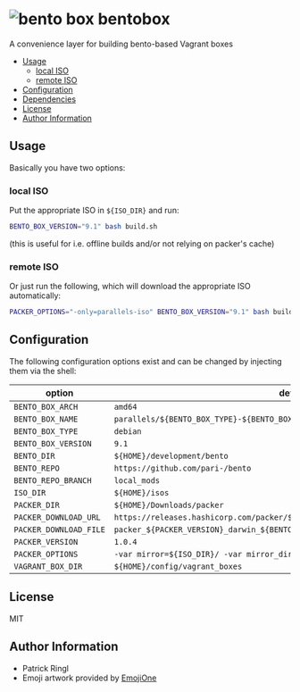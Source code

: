 # ![bento box](https://api.emojione.com/emoji/1f371/download/32) bentobox

A convenience layer for building bento-based Vagrant boxes

<!-- toc -->

- [Usage](#usage)
  * [local ISO](#local-iso)
  * [remote ISO](#remote-iso)
- [Configuration](#configuration)
- [Dependencies](#dependencies)
- [License](#license)
- [Author Information](#author-information)

<!-- tocstop -->

## Usage

Basically you have two options:

### local ISO

Put the appropriate ISO in `${ISO_DIR}` and run:

```bash
BENTO_BOX_VERSION="9.1" bash build.sh
```

(this is useful for i.e. offline builds and/or not relying on packer's cache)

### remote ISO

Or just run the following, which will download the appropriate ISO automatically:

```bash
PACKER_OPTIONS="-only=parallels-iso" BENTO_BOX_VERSION="9.1" bash build.sh
```

## Configuration

The following configuration options exist and can be changed by injecting them
via the shell:

option | default
------ | -------
`BENTO_BOX_ARCH` | `amd64` 
`BENTO_BOX_NAME` | `parallels/${BENTO_BOX_TYPE}-${BENTO_BOX_VERSION}`
`BENTO_BOX_TYPE` | `debian` 
`BENTO_BOX_VERSION` | `9.1` 
`BENTO_DIR` | `${HOME}/development/bento` 
`BENTO_REPO` | `https://github.com/pari-/bento` 
`BENTO_REPO_BRANCH` | `local_mods`
`ISO_DIR` | `${HOME}/isos` 
`PACKER_DIR` | `${HOME}/Downloads/packer` 
`PACKER_DOWNLOAD_URL` | `https://releases.hashicorp.com/packer/${PACKER_VERSION}/${PACKER_DOWNLOAD_FILE}` 
`PACKER_DOWNLOAD_FILE` | `packer_${PACKER_VERSION}_darwin_${BENTO_BOX_ARCH}.zip` 
`PACKER_VERSION` | `1.0.4` 
`PACKER_OPTIONS` | `-var mirror=${ISO_DIR}/ -var mirror_directory= -only=parallels-iso`
`VAGRANT_BOX_DIR` | `${HOME}/config/vagrant_boxes` 

## License

MIT

## Author Information

* Patrick Ringl
* Emoji artwork provided by [EmojiOne](https://www.emojione.com)

